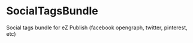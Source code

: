 SocialTagsBundle
================

Social tags bundle for eZ Publish (facebook opengraph, twitter, pinterest, etc)
